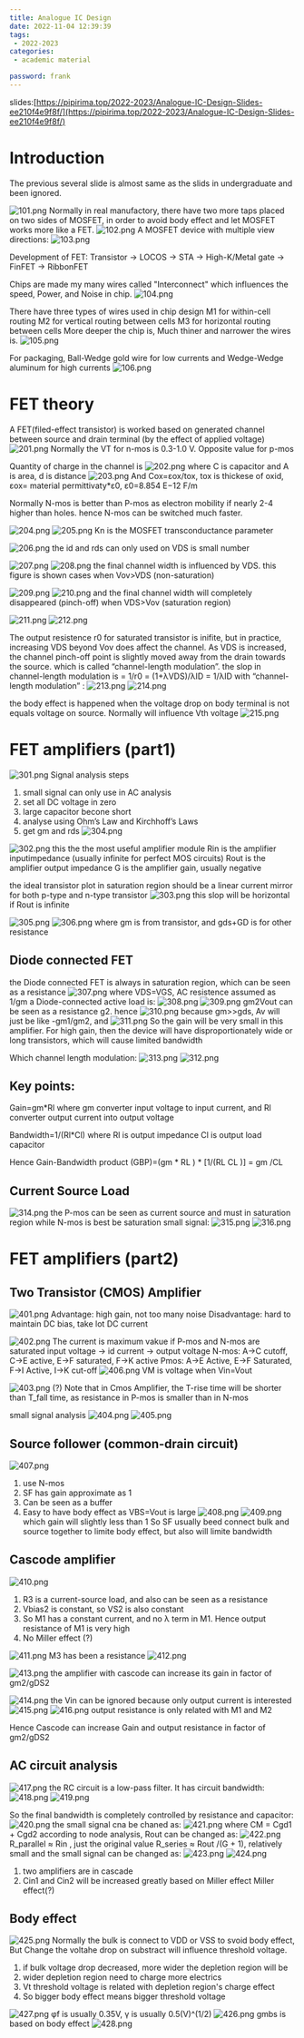 ```yaml
---
title: Analogue IC Design
date: 2022-11-04 12:39:39
tags:
 - 2022-2023
categories: 
 - academic material

password: frank
---
```


slides:[https://pipirima.top/2022-2023/Analogue-IC-Design-Slides-ee210f4e9f8f/](https://pipirima.top/2022-2023/Analogue-IC-Design-Slides-ee210f4e9f8f/)

# Introduction
The previous several slide is almost same as the slids in undergraduate and been ignored.

![101.png](101.png)
Normally in real manufactory, there have two more taps placed on two sides of MOSFET, in order to avoid body effect and let MOSFET works more like a FET.
![102.png](102.png)
A MOSFET device with multiple view directions:
![103.png](103.png)

Development of FET:
Transistor -> LOCOS -> STA -> High-K/Metal gate -> FinFET -> RibbonFET

Chips are made my many wires called "Interconnect" which influences the speed, Power, and Noise in chip.
![104.png](104.png)

There have three types of wires used in chip design
M1 for within-cell routing
M2 for vertical routing between cells
M3 for horizontal routing between cells
More deeper the chip is, Much thiner and narrower the wires is.
![105.png](105.png)

For packaging, Ball-Wedge gold wire for low currents and Wedge-Wedge aluminum for high currents
![106.png](106.png)

# FET theory
A FET(filed-effect transistor) is worked based on generated channel between source and drain terminal (by the effect of applied voltage)
![201.png](201.png)
Normally the VT for n-mos is 0.3-1.0 V. Opposite value for p-mos

Quantity of charge in the channel is
![202.png](202.png)
where C is capacitor and A is area, d is distance
![203.png](203.png)
And Cox=εox/tox, tox is thickese of oxid, εox= material permittivaty*ε0, ε0=8.854 E−12 F/m

Normally N-mos is better than P-mos as electron mobility if nearly 2-4 higher than holes. hence N-mos can be switched much faster.

![204.png](204.png)
![205.png](205.png)
Kn is the MOSFET transconductance parameter

![206.png](206.png)
the id and rds can only used on VDS is small number

![207.png](207.png)
![208.png](208.png)
the final channel width is influenced by VDS. this figure is shown cases when Vov>VDS (non-saturation)

![209.png](209.png)
![210.png](210.png)
and the final channel width will completely disappeared (pinch-off) when VDS>Vov (saturation region)

![211.png](211.png)
![212.png](212.png)

The output resistence r0 for saturated transistor is inifite, but in practice, increasing VDS beyond Vov does affect the channel. As VDS is increased, the channel pinch-off point is slightly moved away from the drain towards the source. which is called “channel-length modulation”.
the slop in channel-length modulation is = 1/r0 = (1+λVDS)/λID = 1/λID
with “channel-length modulation” :
![213.png](213.png)
![214.png](214.png)

the body effect is happened when the voltage drop on body terminal is not equals voltage on source.
Normally will influence Vth voltage
![215.png](215.png)

# FET amplifiers (part1)
![301.png](301.png)
Signal analysis steps
1. small signal can only use in AC analysis
2. set all DC voltage in zero
3. large capacitor becone short
4. analyse using Ohm’s Law and Kirchhoff’s Laws
5. get gm and rds
![304.png](304.png)

![302.png](302.png)
this the the most useful amplifier module
Rin is the amplifier inputimpedance (usually infinite for perfect MOS circuits)
Rout is the amplifier output impedance
G is the amplifier gain, usually negative

the ideal transistor plot in saturation region should be a linear current mirror for both p-type and n-type transistor
![303.png](303.png)
this slop will be horizontal if Rout is infinite

![305.png](305.png)
![306.png](306.png)
where gm is from transistor, and gds+GD is for other resistance

## Diode connected FET
the Diode connected FET is always in saturation region, which can be seen as a resistance
![307.png](307.png)
where VDS=VGS, AC resistence assumed as 1/gm
a Diode-connected active load is:
![308.png](308.png)
![309.png](309.png)
gm2Vout can be seen as a resistance g2. hence
![310.png](310.png)
because gm>>gds, 
Av will just be like -gm1/gm2, and
![311.png](311.png)
So the gain will be very small in this amplifier. 
For high gain, then the device will have disproportionately wide or long transistors, which will cause limited bandwidth

Which channel length modulation:
![313.png](313.png)
![312.png](312.png)

## Key points:
Gain=gm*Rl
where gm converter input voltage to input current,
and Rl converter output current into output voltage

Bandwidth=1/(Rl*Cl)
where Rl is output impedance
Cl is output load capacitor

Hence Gain-Bandwidth product (GBP)=(gm * RL ) * [1/(RL CL )] = gm /CL


## Current Source Load
![314.png](314.png)
the P-mos can be seen as current source and must in saturation region
while N-mos is best be saturation
small signal:
![315.png](315.png)
![316.png](316.png)

# FET amplifiers (part2)

## Two Transistor (CMOS) Amplifier
![401.png](401.png)
Advantage: high gain, not too many noise
Disadvantage: hard to maintain DC bias, take lot DC current

![402.png](402.png)
The current is maximum vakue if P-mos and N-mos are saturated
input voltage -> id current -> output voltage
N-mos: A->C cutoff, C->E active, E->F saturated, F->K active
Pmos: A->E Active, E->F Saturated, F->I Active, I->K cut-off
![406.png](406.png)
VM is voltage when Vin=Vout

![403.png](403.png)
(?)
Note that in Cmos Amplifier, the T-rise time will be shorter than T_fall time, as resistance in P-mos is smaller than in N-mos

small signal analysis
![404.png](404.png)
![405.png](405.png)

## Source follower (common-drain circuit)
![407.png](407.png)
1. use N-mos
2. SF has gain approximate as 1
3. Can be seen as a buffer
4. Easy to have body effect as VBS=Vout is large
![408.png](408.png)
![409.png](409.png)
which gain will slightly less than 1
So SF usually beed connect bulk and source together to limite body effect, but also will limite bandwidth

## Cascode amplifier
![410.png](410.png)
1. R3 is a current-source load, and also can be seen as a resistance
2. Vbias2 is constant, so VS2 is also constant
3. So M1 has a constant current, and no λ term in M1. Hence output resistance of M1 is very high
4. No Miller effect (?)

![411.png](411.png)
M3 has been a resistance
![412.png](412.png)

![413.png](413.png)
the amplifier with cascode can increase its gain in factor of gm2/gDS2

![414.png](414.png)
the Vin can be ignored because only output current is interested
![415.png](415.png)
![416.png](416.png)
output resistance is only related with M1 and M2

Hence Cascode can increase Gain and output resistance in factor of gm2/gDS2

## AC circuit analysis
![417.png](417.png)
the RC circuit is a low-pass filter. It has circuit bandwidth:
![418.png](418.png)
![419.png](419.png)

So the final bandwidth is completely controlled by resistance and capacitor:
![420.png](420.png)
the small signal cna be chaned as:
![421.png](421.png)
where CM = Cgd1 + Cgd2
according to node analysis, Rout can be changed as:
![422.png](422.png)
R_parallel ≈ Rin , just the original value
R_series ≈ Rout /(G + 1), relatively small
and the small signal can be changed as:
![423.png](423.png)
![424.png](424.png)
1. two amplifiers are in cascade
2. Cin1 and Cin2 will be increased greatly based on Miller effect
Miller effect(?)

## Body effect
![425.png](425.png)
Normally the bulk is connect to VDD or VSS to svoid body effect,
But Change the voltahe drop on substract will influence threshold voltage.

1. if bulk voltage drop decreased, more wider the depletion region will be
2. wider depletion region need to charge more electrics
3. Vt threshold voltage is related with depletion region's charge effect
4. So bigger body effect means bigger threshold voltage

![427.png](427.png)
φf is usually 0.35V, γ is usually 0.5(V)^(1/2)
![426.png](426.png)
gmbs is based on body effect
![428.png](428.png)